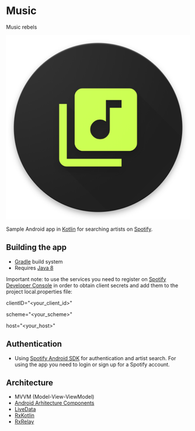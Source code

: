 # Music
Music rebels

![Music rebels](https://github.com/eveey/Music/blob/master/app/src/main/assets/web_hi_res_round_512.png)

Sample Android app in [Kotlin](https://kotlinlang.org/) for searching artists on [Spotify](https://www.spotify.com/).

## Building the app
* [Gradle](https://gradle.org/) build system
* Requires [Java 8](https://java.com/en/download/faq/java8.xml)

Important note: to use the services you need to register on [Spotify Developer Console](https://developer.spotify.com/console/) in order to obtain client secrets and add them to the project local.properties file:

 clientID="<your_client_id>"
 
 scheme="<your_scheme>"
 
 host="<your_host>"
 
## Authentication
* Using [Spotify Android SDK](https://github.com/spotify/android-sdk) for authentication and artist search. For using the app you need to login or sign up for a Spotify account.

## Architecture
* MVVM (Model-View-ViewModel)
* [Android Arhitecture Components](https://developer.android.com/topic/libraries/architecture/)
* [LiveData](https://developer.android.com/reference/android/arch/lifecycle/LiveData)
* [RxKotlin](https://github.com/ReactiveX/RxKotlin)
* [RxRelay](https://github.com/JakeWharton/RxRelay)

#